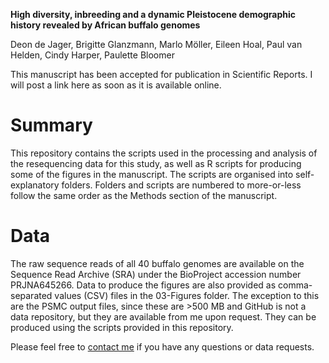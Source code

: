 **High diversity, inbreeding and a dynamic Pleistocene demographic history revealed by African buffalo genomes**

Deon de Jager, Brigitte Glanzmann, Marlo Möller, Eileen Hoal, Paul van Helden, Cindy Harper, Paulette Bloomer

This manuscript has been accepted for publication in Scientific Reports. I will post a link here as soon as it is available online.

# Summary
This repository contains the scripts used in the processing and analysis of the resequencing data for this study, as well as R scripts for producing some of the figures in the manuscript.
The scripts are organised into self-explanatory folders. Folders and scripts are numbered to more-or-less follow the same order as the Methods section of the manuscript. 

# Data
The raw sequence reads of all 40 buffalo genomes are available on the Sequence Read Archive (SRA) under the BioProject accession number PRJNA645266.
Data to produce the figures are also provided as comma-separated values (CSV) files in the 03-Figures folder. The exception to this are the PSMC output files, since these are >500 MB and GitHub is not a data repository, but they are available from me upon request. They can be produced using the scripts provided in this repository.

Please feel free to [contact me](mailto:dejager4@gmail.com) if you have any questions or data requests.
